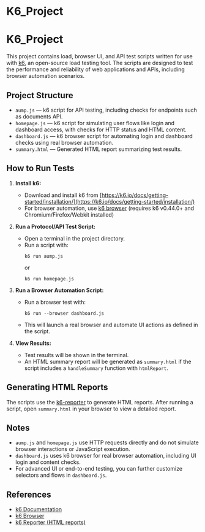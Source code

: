 # K6_Project

# K6_Project

This project contains load, browser UI, and API test scripts written for use with [k6](https://k6.io/), an open-source load testing tool. The scripts are designed to test the performance and reliability of web applications and APIs, including browser automation scenarios.

## Project Structure

- `aump.js` — k6 script for API testing, including checks for endpoints such as documents API.
- `homepage.js` — k6 script for simulating user flows like login and dashboard access, with checks for HTTP status and HTML content.
- `dashboard.js` — k6 browser script for automating login and dashboard checks using real browser automation.
- `summary.html` — Generated HTML report summarizing test results.

## How to Run Tests

1. **Install k6:**
   - Download and install k6 from [https://k6.io/docs/getting-started/installation/](https://k6.io/docs/getting-started/installation/)
   - For browser automation, use [k6 browser](https://k6.io/docs/using-k6/browser/) (requires k6 v0.44.0+ and Chromium/Firefox/Webkit installed)

2. **Run a Protocol/API Test Script:**
   - Open a terminal in the project directory.
   - Run a script with:
     ```
     k6 run aump.js
     ```
     or
     ```
     k6 run homepage.js
     ```

3. **Run a Browser Automation Script:**
   - Run a browser test with:
     ```
     k6 run --browser dashboard.js
     ```
   - This will launch a real browser and automate UI actions as defined in the script.

4. **View Results:**
   - Test results will be shown in the terminal.
   - An HTML summary report will be generated as `summary.html` if the script includes a `handleSummary` function with `htmlReport`.

## Generating HTML Reports

The scripts use the [k6-reporter](https://github.com/benc-uk/k6-reporter) to generate HTML reports. After running a script, open `summary.html` in your browser to view a detailed report.

## Notes
- `aump.js` and `homepage.js` use HTTP requests directly and do not simulate browser interactions or JavaScript execution.
- `dashboard.js` uses k6 browser for real browser automation, including UI login and content checks.
- For advanced UI or end-to-end testing, you can further customize selectors and flows in `dashboard.js`.

## References
- [k6 Documentation](https://k6.io/docs/)
- [k6 Browser](https://k6.io/docs/using-k6/browser/)
- [k6 Reporter (HTML reports)](https://github.com/benc-uk/k6-reporter)
